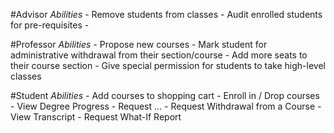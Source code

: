 #Advisor
*Abilities*
	- Remove students from classes
	- Audit enrolled students for pre-requisites
	- 


#Professor
*Abilities*
	- Propose new courses
	- Mark student for administrative withdrawal from their section/course
	- Add more seats to their course section
	- Give special permission for students to take high-level classes

#Student
*Abilities*
	- Add courses to shopping cart
	- Enroll in / Drop courses
	- View Degree Progress
	- Request ...
	- Request Withdrawal from a Course
	- View Transcript
	- Request What-If Report
